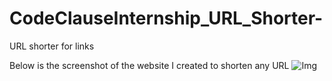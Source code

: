 # CodeClauseInternship_URL_Shorter-
URL shorter for links

Below is the screenshot of the website I created to shorten any URL
![Img]([(https://github.com/tubakhxn/CodeClauseInternship_URL_Shorter-/blob/main/URL%20shortner.png)https://github.com/tubakhxn/CodeClauseInternship_URL_Shorter-/blob/main/URL%20shortner.png])
